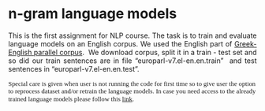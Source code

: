 # n-gram language models
<p class="MsoNormal" style="text-align: justify;"><span
 lang="EN-US">This is the first assignment for NLP course.
The task is to train
and evaluate language models on an English corpus. <span
 class="tlid-translation">We used the English part of </span><a
 href="http://www.statmt.org/europarl/v7/el-en.tgz"><span
 style="">Greek-English parallel </span>corpus</a><span
 class="tlid-translation">.<span style="">&nbsp;
</span>We download corpus, split it in a train -
test set and so did our train sentences are in file
“europarl-v7.el-en.en.train”<span style="">&nbsp; </span>and
test sentences in “europarl-v7.el-en.en.test”.
<o:p></o:p></span></span></p>
<span class="tlid-translation"><span
 style="font-size: 10pt; line-height: 115%; font-family: &quot;Verdana&quot;,&quot;sans-serif&quot;;"
 lang="EN-US">Special care is given when user is not running
the code for first time so to give user the option to reprocess dataset
and/or
retrain the language models. </span></span><span
 style="font-size: 10pt; line-height: 115%; font-family: &quot;Verdana&quot;,&quot;sans-serif&quot;;"
 lang="EN-US">In case you need access to the already trained
language models please follow this <a
 href="https://www.dropbox.com/sh/1cswfhczdcue1x6/AAC38yxXdjzI_GHZaiRb44ICa?dl=0">link</a>.</span>

